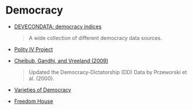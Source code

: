 Democracy
===========

- [DEVECONDATA: democracy indices](http://devecondata.blogspot.com/2007/04/democracy-indices.html)
     >A wide collection of different democracy data sources.

- [Polity IV Project](http://www.systemicpeace.org/polity/polity4.htm)

- [Cheibub, Gandhi, and Vreeland (2009)](http://link.springer.com/article/10.1007%2Fs11127-009-9491-2) 
     >Updated the Democracy-Dictatorship (DD) Data by Przeworski et al. (2000).

- [Varieties of Democracy](https://v-dem.net/)

- [Freedom House](http://www.freedomhouse.org/)
